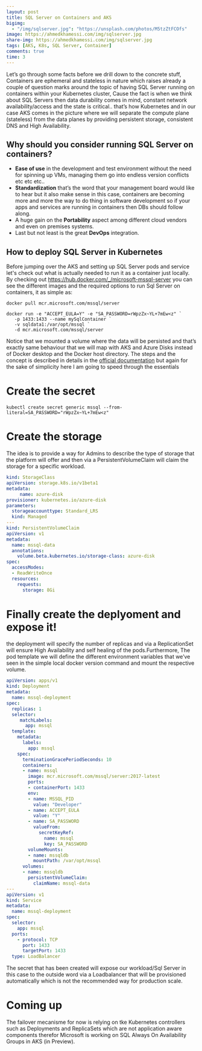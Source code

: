 ```yaml
---
layout: post
title: SQL Server on Containers and AKS
bigimg:
  - "/img/sqlserver.jpg": "https://unsplash.com/photos/M5tzZtFCOfs"
image: https://ahmedkhamessi.com/img/sqlserver.jpg
share-img: https://ahmedkhamessi.com/img/sqlserver.jpg
tags: [AKS, K8s, SQL Server, Container]
comments: true
time: 3
---
```

Let’s go through some facts before we drill down to the concrete stuff, Containers are ephemeral and stateless in nature which raises already a couple of question marks around the topic of having SQL Server running on containers within your Kubernetes cluster, Cause the fact is when we think about SQL Servers then data durability comes in mind, constant network availability/access and the state is critical.. 
that’s how Kubernetes and in our case AKS comes in the picture where we will separate the compute plane (stateless) from the data planes by providing persistent storage, consistent DNS and High Availability.

## Why should you consider running SQL Server on containers?

- **Ease of use** in the development and test environment without the need for spinning up VMs, managing them go into endless version conflicts etc etc etc..
- **Standardization** that’s the word that your management board would like to hear but it also make sense in this case, containers are becoming more and more the way to do thing in software development so if your apps and services are running in containers then DBs should follow along.
- A huge gain on the **Portability** aspect among different cloud vendors and even on premises systems.
- Last but not least is the great **DevOps** integration.

## How to deploy SQL Server in Kubernetes

Before jumping over the AKS and setting up SQL Server pods and service let's check out what is actually needed to run it as a container just locally. By checking out https://hub.docker.com/_/microsoft-mssql-server you can see the different images and the required options to run Sql Server on containers, it as simple as:

```shell
docker pull mcr.microsoft.com/mssql/server

docker run -e "ACCEPT_EULA=Y" -e "SA_PASSWORD=rWpzZx~YL+7mEw<z" `
   -p 1433:1433 --name mySqlContainer `
   -v sqldata1:/var/opt/mssql `
   -d mcr.microsoft.com/mssql/server
```

Notice that we mounted a volume where the data will be persisted and that’s exactly same behaviour that we will map with AKS and Azure Disks instead of Docker desktop and the Docker host directory.
The steps and the concept is described in details in the [official documentation](https://docs.microsoft.com/en-us/sql/linux/tutorial-sql-server-containers-kubernetes?view=sql-server-ver15) but again for the sake of simplicity here I am going to speed through the essentials

# Create the secret

```shell
kubectl create secret generic mssql --from-literal=SA_PASSWORD="rWpzZx~YL+7mEw<z"
```

# Create the storage

The idea is to provide a way for Admins to describe the type of storage that the platform will offer and then via a PersistentVolumeClaim will claim the storage for a specific workload.

```yaml
kind: StorageClass
apiVersion: storage.k8s.io/v1beta1
metadata:
     name: azure-disk
provisioner: kubernetes.io/azure-disk
parameters:
  storageaccounttype: Standard_LRS
  kind: Managed
---
kind: PersistentVolumeClaim
apiVersion: v1
metadata:
  name: mssql-data
  annotations:
    volume.beta.kubernetes.io/storage-class: azure-disk
spec:
  accessModes:
  - ReadWriteOnce
  resources:
    requests:
      storage: 8Gi
```

# Finally create the deplyoment and expose it!

the deployment will specify the number of replicas and via a ReplicationSet will ensure High Availability and self healing of the pods.Furthermore, The pod template we will define the different environment variables that we’ve seen in the simple local docker version command and mount the respective volume.

```yaml
apiVersion: apps/v1
kind: Deployment
metadata:
  name: mssql-deployment
spec:
  replicas: 1
  selector:
     matchLabels:
       app: mssql
  template:
    metadata:
      labels:
        app: mssql
    spec:
      terminationGracePeriodSeconds: 10
      containers:
      - name: mssql
        image: mcr.microsoft.com/mssql/server:2017-latest
        ports:
        - containerPort: 1433
        env:
        - name: MSSQL_PID
          value: "Developer"
        - name: ACCEPT_EULA
          value: "Y"
        - name: SA_PASSWORD
          valueFrom:
            secretKeyRef:
              name: mssql
              key: SA_PASSWORD 
        volumeMounts:
        - name: mssqldb
          mountPath: /var/opt/mssql
      volumes:
      - name: mssqldb
        persistentVolumeClaim:
          claimName: mssql-data
---
apiVersion: v1
kind: Service
metadata:
  name: mssql-deployment
spec:
  selector:
    app: mssql
  ports:
    - protocol: TCP
      port: 1433
      targetPort: 1433
  type: LoadBalancer
```

The secret that has been created will expose our workload/Sql Server in this case to the outside word via a Loadbalancer that will be provisioned automatically which is not the recommended way for production scale.

# Coming up

The failover mecanisme for now is relying on tke Kubernetes controllers such as Deployments and ReplicaSets which are  not application aware components therefor Microsoft is working on SQL Always On Availability Groups in AKS (in Preview).